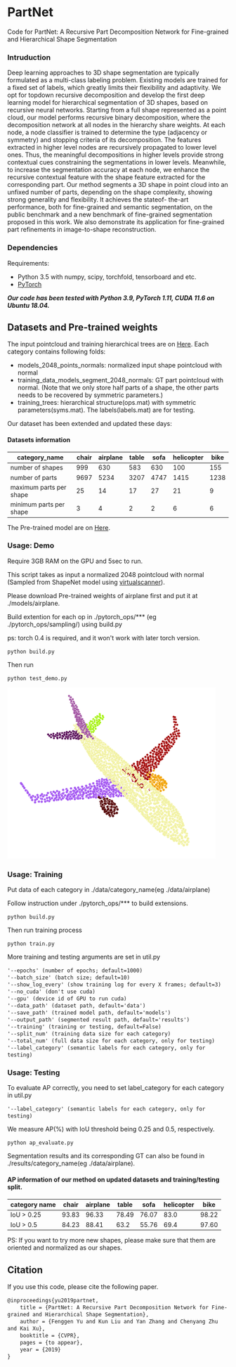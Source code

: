 # PartNet
Code for PartNet: A Recursive Part Decomposition Network for Fine-grained and Hierarchical Shape Segmentation

### Intruduction

Deep learning approaches to 3D shape segmentation are
typically formulated as a multi-class labeling problem. Existing
models are trained for a fixed set of labels, which
greatly limits their flexibility and adaptivity. We opt for topdown
recursive decomposition and develop the first deep
learning model for hierarchical segmentation of 3D shapes,
based on recursive neural networks. Starting from a full
shape represented as a point cloud, our model performs
recursive binary decomposition, where the decomposition
network at all nodes in the hierarchy share weights. At each
node, a node classifier is trained to determine the type (adjacency
or symmetry) and stopping criteria of its decomposition.
The features extracted in higher level nodes are
recursively propagated to lower level ones. Thus, the meaningful
decompositions in higher levels provide strong contextual
cues constraining the segmentations in lower levels.
Meanwhile, to increase the segmentation accuracy at each
node, we enhance the recursive contextual feature with the
shape feature extracted for the corresponding part. Our
method segments a 3D shape in point cloud into an unfixed
number of parts, depending on the shape complexity, showing
strong generality and flexibility. It achieves the stateof-
the-art performance, both for fine-grained and semantic
segmentation, on the public benchmark and a new benchmark
of fine-grained segmentation proposed in this work.
We also demonstrate its application for fine-grained part
refinements in image-to-shape reconstruction.

### Dependencies

Requirements:
- Python 3.5 with numpy, scipy, torchfold, tensorboard and etc.
- [PyTorch](https://pytorch.org/resources)

***Our code has been tested with Python 3.9, PyTorch 1.11, CUDA 11.6 on Ubuntu 18.04.***

## Datasets and Pre-trained weights
The input pointcloud and training hierarchical trees are on [Here](https://www.dropbox.com/sh/7nuqb9wphsjkzko/AAAgy8zzmeRFsNuGuYCxUUWTa?dl=0).
Each category contains following folds:
- models_2048_points_normals: normalized input shape pointcloud with normal
- training_data_models_segment_2048_normals: GT part pointcloud with normal. (Note that we only store half parts of a shape, the other parts needs to be recovered by symmetric parameters.)
- training_trees: hierarchical structure(ops.mat) with symmetric parameters(syms.mat). The labels(labels.mat) are for testing.

Our dataset has been extended and updated these days:
#### Datasets information
|  category_name  |  chair   | airplane | table    |  sofa    | helicopter   | bike    |
| ---- | ---- | ---- | ---- | ---- | ---- | ---- |
| number of shapes | 999 | 630 | 583 | 630 | 100 | 155 |
| number of parts | 9697 | 5234 | 3207 | 4747 | 1415 | 1238 |
| maximum parts per shape | 25 | 14 | 17 | 27 | 21 | 9 |
| minimum parts per shape | 3 | 4 | 2 | 2 | 6 | 6 |

The Pre-trained model are on [Here](https://www.dropbox.com/sh/um1li37bnbkpuck/AAAaCAuXWaY050E7W5b42XT1a?dl=0).

### Usage: Demo
Require 3GB RAM on the GPU and 5sec to run.

This script takes as input a normalized 2048 pointcloud with normal (Sampled from ShapeNet model using [virtualscanner](https://github.com/Microsoft/O-CNN)). 

Please download Pre-trained weights of airplane first and put it at ./models/airplane.

Build extention for each op in ./pytorch_ops/*** (eg ./pytorch_ops/sampling/) using build.py

ps: torch 0.4 is required, and it won't work with later torch version.
```
python build.py
```
Then run
```
python test_demo.py
```
![input](./picture/airplane.png)

### Usage: Training

Put data of each category in ./data/category_name(eg ./data/airplane) 

Follow instruction under ./pytorch_ops/*** to build extensions.
```
python build.py
```
Then run training process
```
python train.py
```

More training and testing arguments are set in util.py
```
'--epochs' (number of epochs; default=1000)
'--batch_size' (batch size; default=10)
'--show_log_every' (show training log for every X frames; default=3)
'--no_cuda' (don't use cuda)
'--gpu' (device id of GPU to run cuda)
'--data_path' (dataset path, default='data')
'--save_path' (trained model path, default='models')
'--output_path' (segmented result path, default='results')
'--training' (training or testing, default=False)
'--split_num' (training data size for each category)
'--total_num' (full data size for each category, only for testing)
'--label_category' (semantic labels for each category, only for testing)
```
### Usage: Testing
To evaluate AP correctly, you need to set label_category for each category in util.py
```
'--label_category' (semantic labels for each category, only for testing)
```
We measure AP(%) with IoU threshold being 0.25 and 0.5, respectively. 
```
python ap_evaluate.py
```
Segmentation results and its corresponding GT can also be found in ./results/category_name(eg ./data/airplane).

#### AP information of our method on updated datasets and training/testing split.

|  category name   |  chair   | airplane | table    |  sofa    | helicopter   | bike    |
| ---- | ---- | ---- | ---- | ---- | ---- | ---- |
| IoU > 0.25 | 93.83 | 96.33 | 78.49 | 76.07 | 83.0 | 98.22 |
| IoU > 0.5 | 84.23 | 88.41 | 63.2 | 55.76 | 69.4 | 97.60 |

PS: If you want to try more new shapes, please make sure that them are oriented and normalized as our shapes.

## Citation
If you use this code, please cite the following paper.
```
@inproceedings{yu2019partnet,
    title = {PartNet: A Recursive Part Decomposition Network for Fine-grained and Hierarchical Shape Segmentation},
    author = {Fenggen Yu and Kun Liu and Yan Zhang and Chenyang Zhu and Kai Xu},
    booktitle = {CVPR},
    pages = {to appear},
    year = {2019}
}
```
